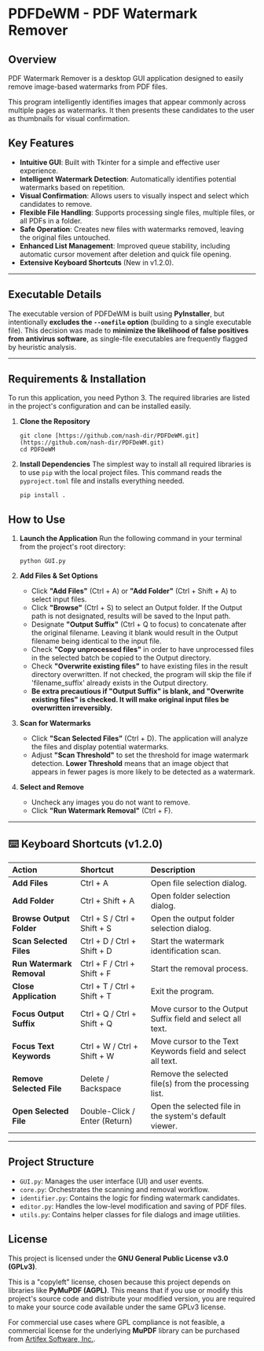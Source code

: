 # PDFDeWM - PDF Watermark Remover

## Overview

PDF Watermark Remover is a desktop GUI application designed to easily remove image-based watermarks from PDF files.

This program intelligently identifies images that appear commonly across multiple pages as watermarks. It then presents these candidates to the user as thumbnails for visual confirmation.

## Key Features

* **Intuitive GUI**: Built with Tkinter for a simple and effective user experience.
* **Intelligent Watermark Detection**: Automatically identifies potential watermarks based on repetition.
* **Visual Confirmation**: Allows users to visually inspect and select which candidates to remove.
* **Flexible File Handling**: Supports processing single files, multiple files, or all PDFs in a folder.
* **Safe Operation**: Creates new files with watermarks removed, leaving the original files untouched.
* **Enhanced List Management**: Improved queue stability, including automatic cursor movement after deletion and quick file opening.
* **Extensive Keyboard Shortcuts** (New in v1.2.0).

---

## Executable Details

The executable version of PDFDeWM is built using **PyInstaller**, but intentionally **excludes the `--onefile` option** (building to a single executable file). This decision was made to **minimize the likelihood of false positives from antivirus software**, as single-file executables are frequently flagged by heuristic analysis.

---

## Requirements & Installation

To run this application, you need Python 3. The required libraries are listed in the project's configuration and can be installed easily.

1.  **Clone the Repository**
    ```
    git clone [https://github.com/nash-dir/PDFDeWM.git](https://github.com/nash-dir/PDFDeWM.git)
    cd PDFDeWM
    ```

2.  **Install Dependencies**
    The simplest way to install all required libraries is to use `pip` with the local project files. This command reads the `pyproject.toml` file and installs everything needed.
    ```
    pip install .
    ```

## How to Use

1.  **Launch the Application**
    Run the following command in your terminal from the project's root directory:
    ```
    python GUI.py
    ```

2.  **Add Files & Set Options**
    * Click **"Add Files"** ($\text{Ctrl + A}$) or **"Add Folder"** ($\text{Ctrl + Shift + A}$) to select input files.
    * Click **"Browse"** ($\text{Ctrl + S}$) to select an Output folder. If the Output path is not designated, results will be saved to the Input path.
    * Designate **"Output Suffix"** ($\text{Ctrl + Q}$ to focus) to concatenate after the original filename. Leaving it blank would result in the Output filename being identical to the input file.
    * Check **"Copy unprocessed files"** in order to have unprocessed files in the selected batch be copied to the Output directory.
    * Check **"Overwrite existing files"** to have existing files in the result directory overwritten. If not checked, the program will skip the file if 'filename\_suffix' already exists in the Output directory.
    * **Be extra precautious if "Output Suffix" is blank, and "Overwrite existing files" is checked. It will make original input files be overwritten irreversibly.**

3.  **Scan for Watermarks**
    * Click **"Scan Selected Files"** ($\text{Ctrl + D}$). The application will analyze the files and display potential watermarks.
    * Adjust **"Scan Threshold"** to set the threshold for image watermark detection. **Lower Threshold** means that an image object that appears in fewer pages is more likely to be detected as a watermark.

4.  **Select and Remove**
    * Uncheck any images you do not want to remove.
    * Click **"Run Watermark Removal"** ($\text{Ctrl + F}$).

---

## ⌨️ Keyboard Shortcuts (v1.2.0)

| Action | Shortcut | Description |
| :--- | :--- | :--- |
| **Add Files** | $\text{Ctrl + A}$ | Open file selection dialog. |
| **Add Folder** | $\text{Ctrl + Shift + A}$ | Open folder selection dialog. |
| **Browse Output Folder** | $\text{Ctrl + S}$ / $\text{Ctrl + Shift + S}$ | Open the output folder selection dialog. |
| **Scan Selected Files** | $\text{Ctrl + D}$ / $\text{Ctrl + Shift + D}$ | Start the watermark identification scan. |
| **Run Watermark Removal** | $\text{Ctrl + F}$ / $\text{Ctrl + Shift + F}$ | Start the removal process. |
| **Close Application** | $\text{Ctrl + T}$ / $\text{Ctrl + Shift + T}$ | Exit the program. |
| **Focus Output Suffix** | $\text{Ctrl + Q}$ / $\text{Ctrl + Shift + Q}$ | Move cursor to the Output Suffix field and select all text. |
| **Focus Text Keywords** | $\text{Ctrl + W}$ / $\text{Ctrl + Shift + W}$ | Move cursor to the Text Keywords field and select all text. |
| **Remove Selected File** | $\text{Delete}$ / $\text{Backspace}$ | Remove the selected file(s) from the processing list. |
| **Open Selected File** | $\text{Double-Click}$ / $\text{Enter}$ ($\text{Return}$) | Open the selected file in the system's default viewer. |

---

## Project Structure

* `GUI.py`: Manages the user interface (UI) and user events.
* `core.py`: Orchestrates the scanning and removal workflow.
* `identifier.py`: Contains the logic for finding watermark candidates.
* `editor.py`: Handles the low-level modification and saving of PDF files.
* `utils.py`: Contains helper classes for file dialogs and image utilities.

## License

This project is licensed under the **GNU General Public License v3.0 (GPLv3)**.

This is a "copyleft" license, chosen because this project depends on libraries like **PyMuPDF (AGPL)**. This means that if you use or modify this project's source code and distribute your modified version, you are required to make your source code available under the same GPLv3 license.

For commercial use cases where GPL compliance is not feasible, a commercial license for the underlying **MuPDF** library can be purchased from [Artifex Software, Inc.](https://artifex.com/licensing/).